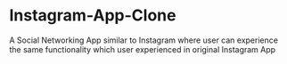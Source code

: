 # Instagram-App-Clone
A Social Networking App similar to Instagram where user can experience the same functionality which user experienced in original Instagram App
